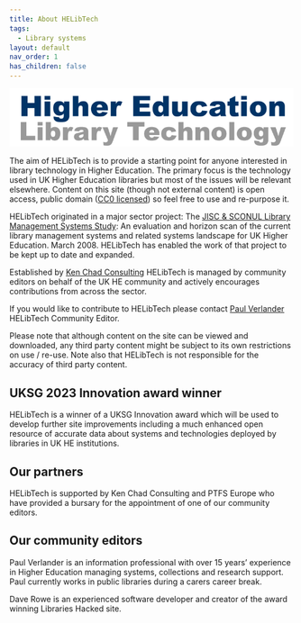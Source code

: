 ```yaml
---
title: About HELibTech
tags:
  - Library systems
layout: default
nav_order: 1
has_children: false
---
```

![Higher Education Library Technology Logo](/assets/images/helibtech-logo.png)

The aim of HELibTech is to provide a starting point for anyone interested in library technology in Higher Education. The primary focus is the technology used in UK Higher Education libraries but most of the issues will be relevant elsewhere. Content on this site (though not external content) is open access, public domain ([CC0 licensed](https://creativecommons.org/publicdomain/zero/1.0/)) so feel free to use and re-purpose it.

HELibTech originated in a major sector project: The [JISC & SCONUL Library Management Systems Study](http://www.webarchive.org.uk/wayback/archive/20140615073047/http://www.jisc.ac.uk/media/documents/programmes/resourcediscovery/lmsstudy.pdf): An evaluation and horizon scan of the current library management systems and related systems landscape for UK Higher Education. March 2008. HELibTech has enabled the work of that project to be kept up to date and expanded. 

Established by [Ken Chad Consulting](http://www.kenchadconsulting.com/) HELibTech is managed by community editors on behalf of the UK HE community and actively encourages contributions from across the sector.

If you would like to contribute to HELibTech please contact [Paul Verlander ](paulverlander@gmail.com)HELibTech Community Editor. 

Please note that although content on the site can be viewed and downloaded, any third party content might be subject to its own restrictions on use / re-use. Note also that HELibTech is not responsible for the accuracy of third party content.

## UKSG 2023 Innovation award winner

HELibTech is a winner of a UKSG Innovation award which will be used to develop further site improvements including a much enhanced open resource of accurate data about systems and technologies deployed by libraries in UK HE institutions.

## Our partners

HELibTech is supported by Ken Chad Consulting and PTFS Europe who have provided a bursary for the appointment of one of our community editors.

## Our community editors

Paul Verlander  is an information professional with over 15 years’ experience in Higher Education managing systems, collections and research support. Paul currently works in public libraries during a carers career break.

Dave Rowe is an experienced software developer and creator of the award winning Libraries Hacked site.

